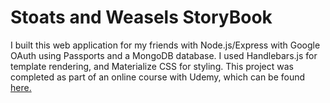 # Stoats and Weasels StoryBook

I built this web application for my friends with Node.js/Express with Google OAuth using Passports and a MongoDB database. I used Handlebars.js for template rendering,
and Materialize CSS for styling. This project was completed as part of an online course with Udemy, which can be found <a href="https://www.udemy.com/nodejs-express-mongodb-dev-to-deployment">here.</a>